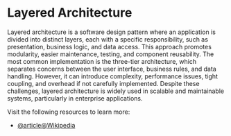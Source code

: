 # Layered Architecture

Layered architecture is a software design pattern where an application is divided into distinct layers, each with a specific responsibility, such as presentation, business logic, and data access. This approach promotes modularity, easier maintenance, testing, and component reusability. The most common implementation is the three-tier architecture, which separates concerns between the user interface, business rules, and data handling. However, it can introduce complexity, performance issues, tight coupling, and overhead if not carefully implemented. Despite these challenges, layered architecture is widely used in scalable and maintainable systems, particularly in enterprise applications.

Visit the following resources to learn more:

- [@article@Wikipedia](https://en.wikipedia.org/wiki/Layered_architecture)